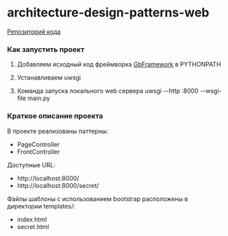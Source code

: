 # architecture-design-patterns-web
[Репозиторий кода](https://clck.ru/TFwwr)

### Как запустить проект

1. Добавляем исходный код фреймворка [GbFramework](https://clck.ru/TFwup) в PYTHONPATH
   

2. Устанавливаем uwsgi

3. Команда запуска локального web сервера
   uwsgi --http :8000 --wsgi-file main.py

### Краткое описание проекта

В проекте реализованы паттерны:
- PageController
- FrontController

Доступные URL:
- http://localhost:8000/
- http://localhost:8000/secret/

Файлы шаблоны с использованием bootstrap расположены в директории templates/:
- index.html
- secret.html